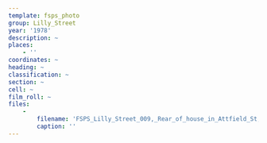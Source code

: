```yaml
---
template: fsps_photo
group: Lilly_Street
year: '1978'
description: ~
places:
    - ''
coordinates: ~
heading: ~
classification: ~
section: ~
cell: ~
film_roll: ~
files:
    -
        filename: 'FSPS_Lilly_Street_009,_Rear_of_house_in_Attfield_St,_17-11-N,_1978.png'
        caption: ''
---
```

